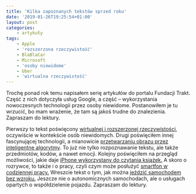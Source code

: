```yaml
---
title: 'Kilka zapoznanych tekstów sprzed roku'
date: '2019-01-26T19:25:54+01:00'
layout: post
categories:
    - artykuły
tags:
    - Apple
    - 'rozszerzona rzeczywistość'
    - BlaBlaCar
    - Microsoft
    - 'osoby niewidome'
    - Uber
    - 'wirtualna rzeczywistość'
---
```


Trochę ponad rok temu napisałem serię artykułów do portalu Fundacji Trakt. Część z nich dotyczyła usług Google, a część – wykorzystania nowoczesnych technologii przez osoby niewidome. Postanowiłem je tu wrzucić, bo mam wrażenie, że tam są jakoś trudne do znalezienia. Zapraszam do lektury.

Pierwszy to tekst poświęcony [wirtualnej i rozszerzonej rzeczywistości](http://www.trakt.org.pl/wirtualna-i-rozszerzona-rzeczywistosc-czyli-oszukiwanie-zmyslow-jacek-zadrozny/), oczywiście w kontekście osób niewidomych. Drugi poświęciłem innej fascynującej technologii, a mianowicie [przetwarzaniu obrazu przez inteligentne algorytmy](http://www.trakt.org.pl/sztuczne-oko-smartfona-jacek-zadrozny/). To już nie tylko rozpoznawanie tekstu, ale także przedmiotów, kodów, a nawet emocji. Kolejny poświęciłem na przegląd możliwości, jakie daje [iPhone wykorzystany do czytania książek.](http://www.trakt.org.pl/czytanie-ksiazek-na-iphone-jacek-zadrozny/) A skoro o rozrywce, to także i o pracy, czyli czym może posłużyć [smartfon w codziennej pracy.](http://trakt.org.pl/biuro-w-smartfonie-jacek-zadrozny/) Wreszcie tekst o tym, jak można [jeździć samochodem bez wzroku.](http://www.trakt.org.pl/kazdy-moze-jechac-samochodem-jacek-zadrozny/) Jeszcze nie o autonomicznych samochodach, ale o usługach opartych o współdzielenie pojazdu. Zapraszam do lektury.